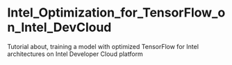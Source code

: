 # Intel_Optimization_for_TensorFlow_on_Intel_DevCloud
Tutorial about, training a model with optimized TensorFlow for Intel architectures on Intel Developer Cloud platform
